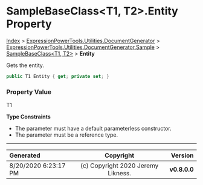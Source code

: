 ﻿# SampleBaseClass&lt;T1, T2>.Entity Property

[Index](../index.md) > [ExpressionPowerTools.Utilities.DocumentGenerator](ExpressionPowerTools.Utilities.DocumentGenerator.a.md) > [ExpressionPowerTools.Utilities.DocumentGenerator.Sample](ExpressionPowerTools.Utilities.DocumentGenerator.Sample.n.md) > [SampleBaseClass<T1, T2>](ExpressionPowerTools.Utilities.DocumentGenerator.Sample.SampleBaseClass`2.cs.md) > **Entity**

Gets the entity.

```csharp
public T1 Entity { get; private set; }
```

### Property Value

T1

**Type Constraints**

- The parameter must have a default parameterless constructor.
- The parameter must be a reference type.

---

| Generated | Copyright | Version |
| :-- | :-: | --: |
| 8/20/2020 6:23:17 PM | (c) Copyright 2020 Jeremy Likness. | **v0.8.0.0** |
